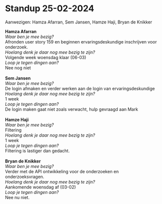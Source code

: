 # Standup 25-02-2024

Aanwezigen: Hamza Afarran, Sem Jansen, Hamze Haji, Bryan de Knikker <br/>

**Hamza Afarran** <br/>
<i>Waar ben je mee bezig?</i> <br/>
Afronden user story 159 en beginnen ervaringsdeskundige inschrijven voor onderzoek. <br/>
<i>Hoelang denk je daar nog mee bezig te zijn?</i> <br/>
Volgende week woensdag klaar (06-03) <br/>
<i>Loop je tegen dingen aan?</i> <br/>
Nee nog niet <br/><br/>
**Sem Jansen** <br/>
<i>Waar ben je mee bezig?</i> <br/>
De login afmaken en verder werken aan de login van ervaringsdeskundige <br/>
<i>Hoelang denk je daar nog mee bezig te zijn?</i> <br/>
1 week <br/>
<i>Loop je tegen dingen aan?</i> <br/>
De login maken gaat niet zoals verwacht, hulp gevraagd aan Mark <br/><br/>
**Hamze Haji** <br/>
<i>Waar ben je mee bezig?</i> <br/>
Filtering <br/>
<i>Hoelang denk je daar nog mee bezig te zijn?</i> <br/>
1 week <br/>
<i>Loop je tegen dingen aan?</i> <br/>
Filtering is lastiger dan gedacht. <br/><br/>
**Bryan de Knikker** <br/>
<i>Waar ben je mee bezig?</i> <br/>
Verder met de API ontwikkeling voor de onderzoeken en onderzoeksvragen. <br/>
<i>Hoelang denk je daar nog mee bezig te zijn?</i> <br/>
Aankomende woensdag af (03-02) <br/>
<i>Loop je tegen dingen aan?</i> <br/>
Nee nu niet. <br/>

